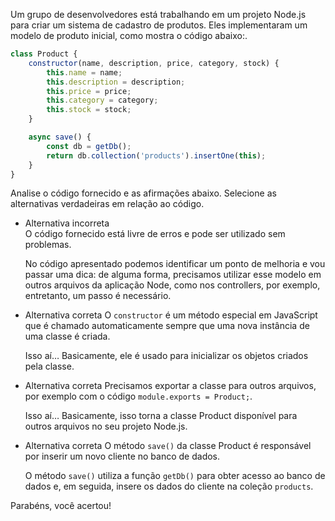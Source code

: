 Um grupo de desenvolvedores está trabalhando em um projeto Node.js para criar um sistema de cadastro de produtos. Eles implementaram um modelo de produto inicial, como mostra o código abaixo:.

```js
class Product {
    constructor(name, description, price, category, stock) {
        this.name = name;
        this.description = description;
        this.price = price;
        this.category = category;
        this.stock = stock;
    }

    async save() {
        const db = getDb();
        return db.collection('products').insertOne(this);
    }
}
```

Analise o código fornecido e as afirmações abaixo. Selecione as alternativas verdadeiras em relação ao código.

- Alternativa incorreta   
    O código fornecido está livre de erros e pode ser utilizado sem problemas.
    
    No código apresentado podemos identificar um ponto de melhoria e vou passar uma dica: de alguma forma, precisamos utilizar esse modelo em outros arquivos da aplicação Node, como nos controllers, por exemplo, entretanto, um passo é necessário.
    
- Alternativa correta
    O `constructor` é um método especial em JavaScript que é chamado automaticamente sempre que uma nova instância de uma classe é criada.
    
    Isso aí… Basicamente, ele é usado para inicializar os objetos criados pela classe.
    
- Alternativa correta
    Precisamos exportar a classe para outros arquivos, por exemplo com o código `module.exports = Product;`.
    
    Isso aí… Basicamente, isso torna a classe Product disponível para outros arquivos no seu projeto Node.js.
    
- Alternativa correta
    O método `save()` da classe Product é responsável por inserir um novo cliente no banco de dados.
    
    O método `save()` utiliza a função `getDb()` para obter acesso ao banco de dados e, em seguida, insere os dados do cliente na coleção `products`.
    

Parabéns, você acertou!
